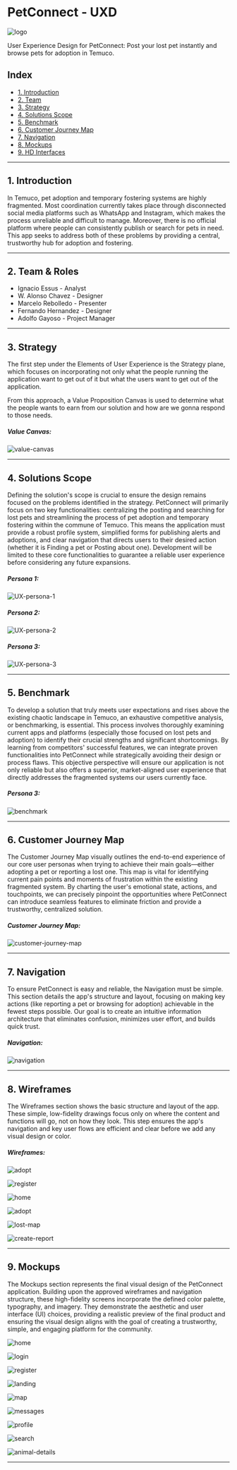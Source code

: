 # PetConnect - UXD

![logo](assets/logo.png)

User Experience Design for PetConnect: Post your lost pet instantly and browse pets for adoption in Temuco.

## Index

- [1. Introduction](#1-introduction)
- [2. Team](#2-Team)
- [3. Strategy](#3-strategy)
- [4. Solutions Scope](#4-solutions-scope)
- [5. Benchmark](#5-Benchmark)
- [6. Customer Journey Map](#6-customer-journey-map)
- [7. Navigation](#7-Navigation)
- [8. Mockups](#8-mockups)
- [9. HD Interfaces](#9-wireframes)

---

## 1. Introduction
In Temuco, pet adoption and temporary fostering systems are highly fragmented. Most coordination currently takes place through disconnected social media platforms such as WhatsApp and Instagram, which makes the process unreliable and difficult to manage. Moreover, there is no official platform where people can consistently publish or search for pets in need. This app seeks to address both of these problems by providing a central, trustworthy hub for adoption and fostering.

---

## 2. Team & Roles
- Ignacio Essus - Analyst
- W. Alonso Chavez - Designer
- Marcelo Rebolledo - Presenter                                                    
- Fernando Hernandez - Designer
- Adolfo Gayoso - Project Manager

---

## 3. Strategy
The first step under the Elements of User Experience is the Strategy plane, which focuses on incorporating not only what the people running the application want to get out of it but what the users want to get out of the application.

From this approach, a Value Proposition Canvas is used to determine what the people wants to earn from our solution and how are we gonna respond to those needs.

##### Value Canvas:
![value-canvas](assets/value-canvas/value-canvas-v1.png)

---

## 4. Solutions Scope

Defining the solution's scope is crucial to ensure the design remains focused on the problems identified in the strategy. PetConnect will primarily focus on two key functionalities: centralizing the posting and searching for lost pets and streamlining the process of pet adoption and temporary fostering within the commune of Temuco. This means the application must provide a robust profile system, simplified forms for publishing alerts and adoptions, and clear navigation that directs users to their desired action (whether it is Finding a pet or Posting about one). Development will be limited to these core functionalities to guarantee a reliable user experience before considering any future expansions.

##### Persona 1:
![UX-persona-1](assets/UX-Personas/persona-1-v1.png)
##### Persona 2:
![UX-persona-2](assets/UX-Personas/persona-2-v1.png)
##### Persona 3:
![UX-persona-3](assets/UX-Personas/persona-3-v1.png)

---

## 5. Benchmark

To develop a solution that truly meets user expectations and rises above the existing chaotic landscape in Temuco, an exhaustive competitive analysis, or benchmarking, is essential. This process involves thoroughly examining current apps and platforms (especially those focused on lost pets and adoption) to identify their crucial strengths and significant shortcomings. By learning from competitors' successful features, we can integrate proven functionalities into PetConnect while strategically avoiding their design or process flaws. This objective perspective will ensure our application is not only reliable but also offers a superior, market-aligned user experience that directly addresses the fragmented systems our users currently face.

##### Persona 3:
![benchmark](assets/benchmark/benchmark-v1.png)

---

## 6. Customer Journey Map

The Customer Journey Map visually outlines the end-to-end experience of our core user personas when trying to achieve their main goals—either adopting a pet or reporting a lost one. This map is vital for identifying current pain points and moments of frustration within the existing fragmented system. By charting the user's emotional state, actions, and touchpoints, we can precisely pinpoint the opportunities where PetConnect can introduce seamless features to eliminate friction and provide a trustworthy, centralized solution.

##### Customer Journey Map:
![customer-journey-map](assets/customer-journey-map/customer-journey-map-v1.png)

---

## 7. Navigation

To ensure PetConnect is easy and reliable, the Navigation must be simple. This section details the app's structure and layout, focusing on making key actions (like reporting a pet or browsing for adoption) achievable in the fewest steps possible. Our goal is to create an intuitive information architecture that eliminates confusion, minimizes user effort, and builds quick trust.

##### Navigation:
![navigation](assets/navigation/navigation-v1.png)

---

## 8. Wireframes

The Wireframes section shows the basic structure and layout of the app. These simple, low-fidelity drawings focus only on where the content and functions will go, not on how they look. This step ensures the app's navigation and key user flows are efficient and clear before we add any visual design or color.

##### Wireframes:
![adopt](assets/wireframes/adopt.png)

![register](assets/wireframes/register.png)

![home](assets/wireframes/home.png)

![adopt](assets/wireframes/adopt.png)

![lost-map](assets/wireframes/lost-map.png)

![create-report](assets/wireframes/create-report.png)

---

## 9. Mockups

The Mockups section represents the final visual design of the PetConnect application. Building upon the approved wireframes and navigation structure, these high-fidelity screens incorporate the defined color palette, typography, and imagery. They demonstrate the aesthetic and user interface (UI) choices, providing a realistic preview of the final product and ensuring the visual design aligns with the goal of creating a trustworthy, simple, and engaging platform for the community.

![home](assets/mockups/home.png)

![login](assets/mockups/login.png)

![register](assets/mockups/register.png)

![landing](assets/mockups/landing.png)

![map](assets/mockups/map.png)

![messages](assets/mockups/messages.png)

![profile](assets/mockups/profile.png)

![search](assets/mockups/search-to-adopt.png)

![animal-details](assets/mockups/animal-details.png)

---